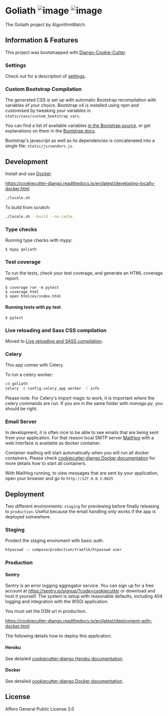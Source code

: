 # Goliath ![image](https://img.shields.io/badge/built%20with-Cookiecutter%20Django-ff69b4.svg) ![image](https://img.shields.io/badge/code%20style-black-000000.svg)

The Goliath project by AlgorithmWatch.

## Information & Features

This project was bootstrapped with [Django-Cookie-Cutter](https://github.com/pydanny/cookiecutter-django).

### Settings

Check out for a description of [settings](http://cookiecutter-django.readthedocs.io/en/latest/settings.html).

### Custom Bootstrap Compilation

The generated CSS is set up with automatic Bootstrap recompilation with
variables of your choice. Bootstrap v4 is installed using npm and
customised by tweaking your variables in
`static/sass/custom_bootstrap_vars`.

You can find a list of available variables [in the Bootstrap
source](https://github.com/twbs/bootstrap/blob/v4-dev/scss/_variables.scss),
or get explanations on them in the [Bootstrap
docs](https://getbootstrap.com/docs/4.1/getting-started/theming/).

Bootstrap's javascript as well as its dependencies is concatenated into
a single file: `static/js/vendors.js`.


## Development

Install and use [Docker](https://docs.docker.com/get-docker/).

https://cookiecutter-django.readthedocs.io/en/latest/developing-locally-docker.html

```bash
./locale.sh
```

To build from scratch:

```bash
./locale.sh --build --no-cache
```

### Type checks

Running type checks with mypy:

    $ mypy goliath

### Test coverage

To run the tests, check your test coverage, and generate an HTML
coverage report:

    $ coverage run -m pytest
    $ coverage html
    $ open htmlcov/index.html

#### Running tests with py.test

    $ pytest

### Live reloading and Sass CSS compilation

Moved to [Live reloading and SASS
compilation](http://cookiecutter-django.readthedocs.io/en/latest/live-reloading-and-sass-compilation.html).

### Celery

This app comes with Celery.

To run a celery worker:

```bash
cd goliath
celery -A config.celery_app worker -l info
```

Please note: For Celery's import magic to work, it is important *where*
the celery commands are run. If you are in the same folder with
*manage.py*, you should be right.

### Email Server

In development, it is often nice to be able to see emails that are being
sent from your application. For that reason local SMTP server
[MailHog](https://github.com/mailhog/MailHog) with a web interface is
available as docker container.

Container mailhog will start automatically when you will run all docker
containers. Please check [cookiecutter-django Docker
documentation](http://cookiecutter-django.readthedocs.io/en/latest/deployment-with-docker.html)
for more details how to start all containers.

With MailHog running, to view messages that are sent by your
application, open your browser and go to `http://127.0.0.1:8025`


## Deployment

Two different environments: `staging` for previewing before finally releasing to `production`.
Useful because the email handling only works if the app is deployed somewhere.

### Staging

Prodect the staging enviroment with basic auth.

```bash
htpasswd -c compose/production/traefik/htpasswd user
```

### Production

#### Sentry

Sentry is an error logging aggregator service. You can sign up for a
free account at <https://sentry.io/signup/?code=cookiecutter> or
download and host it yourself. The system is setup with reasonable
defaults, including 404 logging and integration with the WSGI
application.

You must set the DSN url in production.

https://cookiecutter-django.readthedocs.io/en/latest/deployment-with-docker.html


The following details how to deploy this application.

#### Heroku

See detailed [cookiecutter-django Heroku
documentation](http://cookiecutter-django.readthedocs.io/en/latest/deployment-on-heroku.html).

#### Docker

See detailed [cookiecutter-django Docker
documentation](http://cookiecutter-django.readthedocs.io/en/latest/deployment-with-docker.html).


## License

Affero General Public License 3.0
